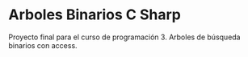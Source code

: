 # Arboles Binarios C Sharp

Proyecto final para el curso de programación 3. Arboles de búsqueda binarios con access.
